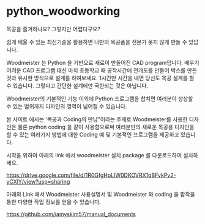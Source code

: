 # python_woodworking
목공을 즐겨하나요? 그렇지만 어렵다구요? 

쉽게 배울 수 있는 최신기술을 활용하면 나만의 목공품을 전문가 못지 않게 만들 수 있답니다.

Woodmeister 는 Python 을 기반으로 새로이 만들어진 CAD program입니다. 배우기 어려운 CAD 프로그램 대신 마치 초등학교 때 공작시간에 전개도를 만들어 박스를 만든 것과 유사한 방식으로 설계를 하여보세요. 1시간만 시간을 내면 당신도 목공 설계를 할 수 있습니다. 그렇다고 간단한 설계에만 국한되는 것은 아닙니다. 

Woodmeister의 기본적인 기능 이외에 Python 프로그램을 합치면 여러분이 상상할 수 있는 범위까지 디자인의 영역이 넓어질 수 있습니다. 

본 사이트 에서는 '목공과 Coding의 만남"이라는 주제로 Woodmeister를 사용한 디자인은 물론 python coding 을 같이 사용함으로써 여러분만의 새로운 목공용 디자인을 할 수 있는 여러가지 방법에 대한 Coding 예 및 기본적인 프로그램을 제공하고 있습니다.

시작을 위하여 아래의 link 에서 woodmeister 설치 package 를 다운로드하여 설치하세요.

https://drive.google.com/file/d/1R0GfgHpLIW0DKOVRX1qBFvkPv2-yCXlY/view?usp=sharing

아래의 Link 에서 Woodmeister 사용설명서 및 Woodmeister 와 coding 을 합작을 통한 다양한 작업 정보를 얻을 수 있습니다.

https://github.com/iamyskim57/manual_documents
